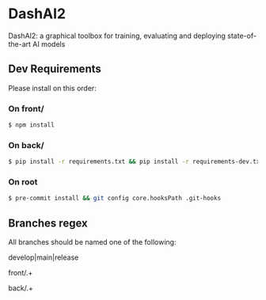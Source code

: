 # DashAI2
DashAI2: a graphical toolbox for training, evaluating and deploying state-of-the-art AI models

## Dev Requirements

Please install on this order:

### On front/

```bash
$ npm install
```

### On back/

```bash
$ pip install -r requirements.txt && pip install -r requirements-dev.txt
```

### On root

```bash
$ pre-commit install && git config core.hooksPath .git-hooks
```

## Branches regex

All branches should be named one of the following:

develop|main|release

front/.+

back/.+
